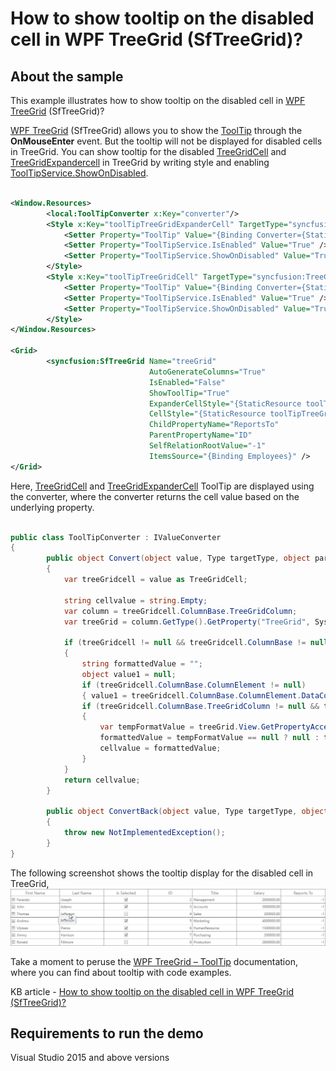 # How to show tooltip on the disabled cell in WPF TreeGrid (SfTreeGrid)?

## About the sample
This example illustrates how to show tooltip on the disabled cell in [WPF TreeGrid](https://www.syncfusion.com/wpf-controls/treegrid) (SfTreeGrid)?

[WPF TreeGrid](https://www.syncfusion.com/wpf-controls/treegrid) (SfTreeGrid) allows you to show the [ToolTip](https://help.syncfusion.com/wpf/treegrid/tooltip) through the **OnMouseEnter** event. But the tooltip will not be displayed for disabled cells in TreeGrid. You can show tooltip for the disabled [TreeGridCell](https://help.syncfusion.com/cr/wpf/Syncfusion.UI.Xaml.TreeGrid.TreeGridCell.html) and [TreeGridExpandercell](https://help.syncfusion.com/cr/wpf/Syncfusion.UI.Xaml.TreeGrid.TreeGridExpanderCell.html) in TreeGrid by writing style and enabling [ToolTipService.ShowOnDisabled](https://docs.microsoft.com/en-us/dotnet/api/system.windows.controls.tooltipservice.showondisabled?view=net-5.0). 

```XML

<Window.Resources>
        <local:ToolTipConverter x:Key="converter"/>
        <Style x:Key="toolTipTreeGridExpanderCell" TargetType="syncfusion:TreeGridExpanderCell" >
            <Setter Property="ToolTip" Value="{Binding Converter={StaticResource converter}, RelativeSource={RelativeSource Mode=Self} }"/>
            <Setter Property="ToolTipService.IsEnabled" Value="True" />
            <Setter Property="ToolTipService.ShowOnDisabled" Value="True" />
        </Style>
        <Style x:Key="toolTipTreeGridCell" TargetType="syncfusion:TreeGridCell" >
            <Setter Property="ToolTip" Value="{Binding Converter={StaticResource converter}, RelativeSource={RelativeSource Mode=Self} }"/>
            <Setter Property="ToolTipService.IsEnabled" Value="True" />
            <Setter Property="ToolTipService.ShowOnDisabled" Value="True" />
        </Style>
</Window.Resources>

<Grid>        
        <syncfusion:SfTreeGrid Name="treeGrid"
                               AutoGenerateColumns="True"
                               IsEnabled="False"
                               ShowToolTip="True" 
                               ExpanderCellStyle="{StaticResource toolTipTreeGridExpanderCell}"  
                               CellStyle="{StaticResource toolTipTreeGridCell}" 
                               ChildPropertyName="ReportsTo"
                               ParentPropertyName="ID"                               
                               SelfRelationRootValue="-1"
                               ItemsSource="{Binding Employees}" />
</Grid>

```

Here, [TreeGridCell](https://help.syncfusion.com/cr/wpf/Syncfusion.UI.Xaml.TreeGrid.TreeGridCell.html) and [TreeGridExpanderCell](https://help.syncfusion.com/cr/wpf/Syncfusion.UI.Xaml.TreeGrid.TreeGridExpanderCell.html) ToolTip are displayed using the converter, where the converter returns the cell value based on the underlying property.

```C#

public class ToolTipConverter : IValueConverter
{
        public object Convert(object value, Type targetType, object parameter, CultureInfo culture)
        {
            var treeGridcell = value as TreeGridCell;

            string cellvalue = string.Empty;
            var column = treeGridcell.ColumnBase.TreeGridColumn;
            var treeGrid = column.GetType().GetProperty("TreeGrid", System.Reflection.BindingFlags.Instance | System.Reflection.BindingFlags.NonPublic).GetValue(column) as SfTreeGrid;

            if (treeGridcell != null && treeGridcell.ColumnBase != null && !treeGridcell.ColumnBase.IsEditing)
            {
                string formattedValue = "";
                object value1 = null;
                if (treeGridcell.ColumnBase.ColumnElement != null)
                { value1 = treeGridcell.ColumnBase.ColumnElement.DataContext; }
                if (treeGridcell.ColumnBase.TreeGridColumn != null && treeGrid != null && treeGrid.View != null && treeGridcell.ColumnBase.TreeGridColumn.MappingName != null)
                {
                    var tempFormatValue = treeGrid.View.GetPropertyAccessProvider().GetFormattedValue(value1, treeGridcell.ColumnBase.TreeGridColumn.MappingName);
                    formattedValue = tempFormatValue == null ? null : tempFormatValue.ToString();
                    cellvalue = formattedValue;
                }
            }
            return cellvalue;
        }

        public object ConvertBack(object value, Type targetType, object parameter, CultureInfo culture)
        {
            throw new NotImplementedException();
        }
}

```

The following screenshot shows the tooltip display for the disabled cell in TreeGrid,
![shows the tooltip display for the disabled cell in SfTreeGrid](Showstootip.png)

Take a moment to peruse the [WPF TreeGrid – ToolTip](https://help.syncfusion.com/wpf/treegrid/tooltip) documentation, where you can find about tooltip with code examples.

KB article - [How to show tooltip on the disabled cell in WPF TreeGrid (SfTreeGrid)?](https://www.syncfusion.com/kb/12801/how-to-show-tooltip-on-the-disabled-cell-in-wpf-treegrid-sftreegrid)

## Requirements to run the demo
Visual Studio 2015 and above versions
